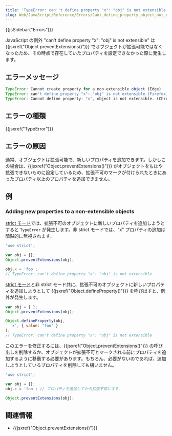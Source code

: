 ```yaml
---
title: 'TypeError: can''t define property "x": "obj" is not extensible'
slug: Web/JavaScript/Reference/Errors/Cant_define_property_object_not_extensible
---
```

{{jsSidebar("Errors")}}

JavaScript の例外 "can't define property "x": "obj" is not extensible" は {{jsxref("Object.preventExtensions()")}} でオブジェクトが拡張可能ではなくなったため、その時点で存在していたプロパティを設定できなかった際に発生します。

## エラーメッセージ

```js
TypeError: Cannot create property for a non-extensible object (Edge)
TypeError: can't define property "x": "obj" is not extensible (Firefox)
TypeError: Cannot define property: "x", object is not extensible. (Chrome)
```

## エラーの種類

{{jsxref("TypeError")}}

## エラーの原因

通常、オブジェクトは拡張可能で、新しいプロパティを追加できます。しかしこの場合は、{{jsxref("Object.preventExtensions()")}} がオブジェクトをもはや拡張できないものに設定しているため、拡張不可のマークが付けられたときにあったプロパティ以上のプロパティを追加できません。

## 例

### Adding new properties to a non-extensible objects

[strict モード](/ja/docs/Web/JavaScript/Reference/Strict_mode)では、拡張不可のオブジェクトに新しいプロパティを追加しようとすると `TypeError` が発生します。非 strict モードでは、"x" プロパティの追加は暗黙的に無視されます。

```js example-bad
'use strict';

var obj = {};
Object.preventExtensions(obj);

obj.x = 'foo';
// TypeError: can't define property "x": "obj" is not extensible
```

[strict モード](/ja/docs/Web/JavaScript/Reference/Strict_mode)と非 strict モード共に、拡張不可のオブジェクトに新しいプロパティを追加しようとして {{jsxref("Object.defineProperty()")}} を呼び出すと、例外が発生します。

```js example-bad
var obj = { };
Object.preventExtensions(obj);

Object.defineProperty(obj,
  'x', { value: "foo" }
);
// TypeError: can't define property "x": "obj" is not extensible
```

このエラーを修正するには、{{jsxref("Object.preventExtensions()")}} の呼び出しを削除するか、オブジェクトが拡張不可とマークされる前にプロパティを追加するように移動する必要があります。もちろん、必要がないのであれば、追加しようとしているプロパティを削除しても構いません。

```js example-good
'use strict';

var obj = {};
obj.x = 'foo'; // プロパティを追加してから拡張不可にする

Object.preventExtensions(obj);
```

## 関連情報

- {{jsxref("Object.preventExtensions()")}}
